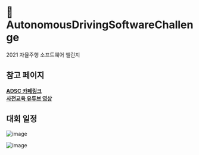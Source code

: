 
# 🚗 AutonomousDrivingSoftwareChallenge
2021 자율주행 소프트웨어 챌린지  

## 참고 페이지
[**ADSC 카페링크**](https://cafe.naver.com/inuadsc2021)   
[**사전교육 유튜브 영상**](https://www.youtube.com/watch?v=kSOYLGXPVoA&list=PLb0pgb0RlXEpJysmiz7e92hYSZkgn4WhN&index=1)  

## 대회 일정  
![image](https://user-images.githubusercontent.com/61939286/140271280-d1829ae1-3110-4592-b21d-1372dcfadc84.png)

![image](https://user-images.githubusercontent.com/61939286/132117480-9fca6ed7-77df-4819-a2c5-4e579afa5ec2.png)


